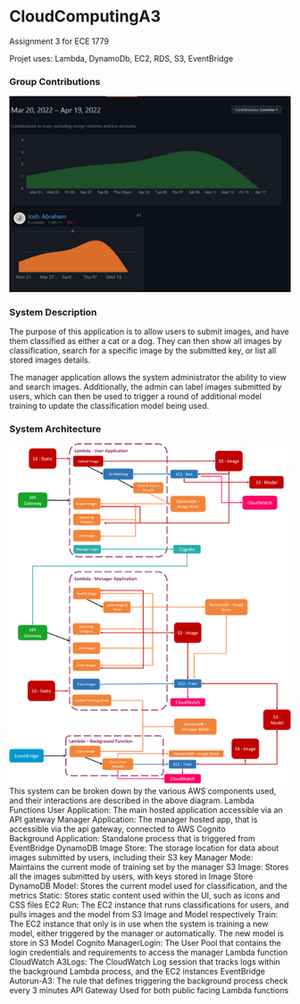 # CloudComputingA3

Assignment 3 for ECE 1779

Projet uses: Lambda, DynamoDb, EC2, RDS, S3, EventBridge

### Group Contributions
![group_contributions](https://github.com/Josh-Abraham/CloudComputingA3/blob/main/contrib.JPG?raw=true)

### System Description 
The purpose of this application is to allow users to submit images, and have them classified as either a cat or a dog. They can then show all images by classification, search for a specific image by the submitted key, or list all stored images details.

The manager application allows the system administrator the ability to view and search images. Additionally, the admin can label images submitted by users, which can then be used to trigger a round of additional model training to update the classification model being used.

### System Architecture
![system architecture](https://github.com/Josh-Abraham/CloudComputingA3/blob/main/design.png?raw=true)
This system can be broken down by the various AWS components used, and their interactions are described in the above diagram. 
Lambda Functions
User Application: The main hosted application accessible via an API gateway
Manager Application: The manager hosted app, that is accessible via the api gateway, connected to AWS Cognito  
Background Application: Standalone process that is triggered from EventBridge
DynamoDB
Image Store: The storage location for data about images submitted by users, including their S3 key
Manager Mode: Maintains the current mode of training set by the manager
S3
Image: Stores all the images submitted by users, with keys stored in Image Store DynamoDB
Model: Stores the current model used for classification, and the metrics
Static: Stores static content used within the UI, such as icons and CSS files
EC2
Run: The EC2 instance that runs classifications for users, and pulls images and the model from S3 Image and Model respectively
Train: The EC2 instance that only is in use when the system is training a new model, either triggered by the manager or automatically. The new model is store in S3 Model
Cognito
ManagerLogin: The User Pool that contains the login credentials and requirements to access the manager Lambda function
CloudWatch
A3Logs: The CloudWatch Log session that tracks logs within the background Lambda process, and the EC2 instances
EventBridge
Autorun-A3: The rule that defines triggering the background process check every 3 minutes
API Gateway
Used for both public facing Lambda functions
